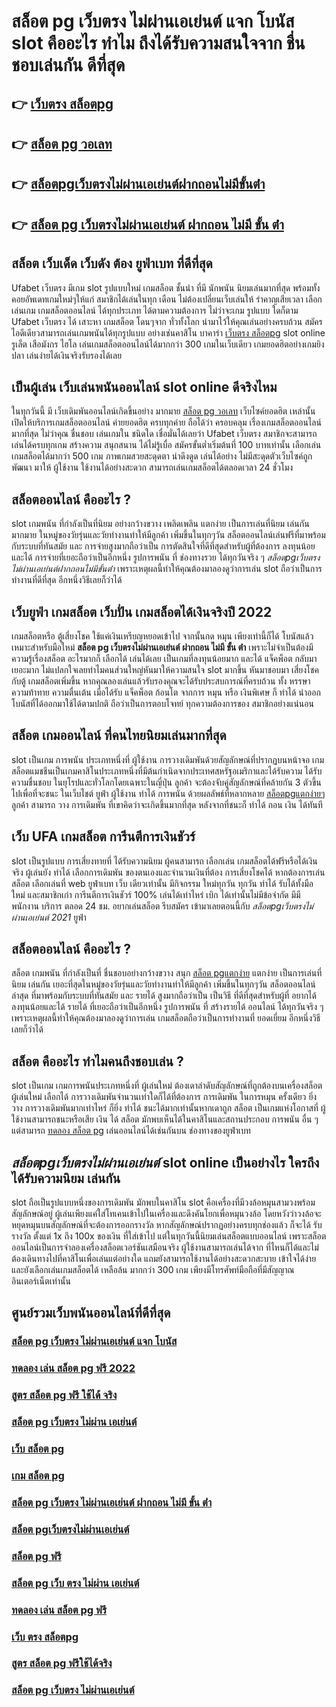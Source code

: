 # สล็อต pg เว็บตรง ไม่ผ่านเอเย่นต์ แจก โบนัส  slot  คืออะไร ทำไม ถึงได้รับความสนใจจาก ชื่นชอบเล่นกัน ดีที่สุด

## 👉 [เว็บตรง สล็อตpg](https://finasteride365.com/new-slot-pg/)
## 👉 [สล็อต pg วอเลท](https://finasteride365.com/new-slot-pg/)
## 👉 [สล็อตpgเว็บตรงไม่ผ่านเอเย่นต์ฝากถอนไม่มีขั้นต่ํา](https://finasteride365.com/new-slot-pg/)
## 👉 [สล็อต pg เว็บตรงไม่ผ่านเอเย่นต์ ฝากถอน ไม่มี ขั้น ต่ํา](https://finasteride365.com/new-slot-pg/)

##  สล็อต  เว็บเด็ด เว็บดัง ต้อง  ยูฟ่าเบท ที่ดีที่สุด

Ufabet เว็บตรง มีเกม slot รูปแบบใหม่ เกมสล็อต ชั้นนำ ที่มี นักพนัน นิยมเล่นมากที่สุด  พร้อมทั้งคอยอัพเดทเกมใหม่ๆให้แก่ สมาชิกได้เล่นในทุก เดือน  ไม่ต้องเปลี่ยนเว็บเล่นให้ รำคาญเสียเวลา เลือกเล่นเกม เกมสล็อตออนไลน์ ได้ทุกประเภท ได้ตามความต้องการ  ไม่ว่าจะเกม รูปแบบ ใดก็ตาม Ufabet เว็บตรง ได้ เสาะหา เกมสล็อต โดนๆจาก ทั่วทั้งโลก นำมาไว้ให้คุณเล่นอย่างครบถ้วน  สมัครไอดีเดียวสามารถเล่นเกมพนันได้ทุกรูปแบบ  อย่างเช่นคาสิโน บาคาร่า [เว็บตรง สล็อตpg](https://finasteride365.com/new-slot-pg/)  slot online รูเล็ต เสือมังกร ไฮโล เล่นเกมสล็อตออนไลน์ได้มากกว่า 300 เกมในเว็บเดียว เกมยอดฮิตอย่างเกมยิงปลา เล่นง่ายได้เงินจริงรับรองได้เลย


##  เป็นผู้เล่น  เว็บเล่นพนันออนไลน์ slot online ดีจริงไหม

ในทุกวันนี้ มี เว็บเดิมพันออนไลน์เกิดขึ้นอย่าง มากมาย [สล็อต pg วอเลท](https://finasteride365.com/new-slot-pg/) เว็บไซค์ยอดฮิต เหล่านั้นเปิดให้บริการเกมสล็อตออนไลน์  ค่ายยอดฮิต ครบทุกค่าย  ถือได้ว่า ครอบคลุม เรื่องเกมสล็อตออนไลน์มากที่สุด  ไม่ว่าคุณ ชื่นชอบ เล่นเกมใน ชนิดใด  เชื่อมั่นได้เลยว่า Ufabet เว็บตรง  สมาชิกจะสามารถเล่นได้ครบทุกเกม สร้างความ สนุกสนาน ได้ไม่รู้เบื่อ สมัครขั้นต่ำเริ่มต้นที่ 100 บาทเท่านั้น เลือกเล่นเกมสล็อตได้มากว่า 500 เกม ภาพเกมสวยสะดุดตา น่าดึงดูด เล่นได้อย่าง ไม่มีสะดุดตัวเว็บไซค์ถูก พัฒนา มาให้ ผู้ใช้งาน ใช้งานได้อย่างสะดวก สามารถเล่นเกมสล็อตได้ตลอดเวลา 24 ชั่วโมง

## สล็อตออนไลน์ คืออะไร ?

 slot  เกมพนัน ที่กำลังเป็นที่นิยม อย่างกว้างขวาง  เพลิดเพลิน  แตกง่าย  เป็นการเล่นที่นิยม เล่นกันมากมาย ในหมู่ของวัยรุ่นและวัยทำงานทำให้มีลูกค้า เพิ่มขึ้นในทุกๆวัน  สล็อตออนไลน์เล่นฟรีที่มาพร้อมกับระบบที่ทันสมัย และ การจ่ายสูงมากถือว่าเป็น การตัดสินใจที่ดีที่สุดสำหรับผู้ที่ต้องการ ลงทุนน้อยและได้ การจ่ายที่เยอะถือว่าเป็นอีกหนึ่ง รูปการพนัน ที่ ช่องทางรวย ได้ทุกวันจริง ๆ *สล็อตpgเว็บตรงไม่ผ่านเอเย่นต์ฝากถอนไม่มีขั้นต่ํา* เพราะเหตุผลนี้ทำให้คุณต้องมาลองดูว่าการเล่น slot ถือว่าเป็นการทำงานที่ดีที่สุด อีกหนึ่งวิธีเลยก็ว่าได้

## เว็บยูฟ่า เกมสล็อต เว็บปั่น เกมสล็อตได้เงินจริงปี 2022

 เกมสล็อตหรือ ตู้เสี่ยงโชค ใช้แค่เงินเหรียญหยอดเข้าไป จากนั้นกด  หมุน  เพียงเท่านี้ก็ได้ โบนัสแล้ว เหมาะสำหรับมือใหม่ **สล็อต pg เว็บตรงไม่ผ่านเอเย่นต์ ฝากถอน ไม่มี ขั้น ต่ํา**  เพราะไม่จำเป็นต้องมีความรู้เรื่องสล็อต อะไรมากก็ เลือกได้ เล่นได้เลย เป็นเกมที่ลงทุนน้อยมาก และได้ แจ็คพ็อต กลับมาเยอะมาก ไม่แปลกใจเลยทำไมคนส่วนใหญ่หันมาให้ความสนใจ slot มากขึ้น หันมาชอบมา เสี่ยงโชค กับตู้  เกมสล็อตเพิ่มขึ้น หากคุณลองเล่นแล้วรับรองคุณจะได้รับประสบการณ์ที่ครบถ้วน ทั้ง หรรษา ความท้าทาย ความตื่นเต้น เมื่อได้รับ แจ็คพ็อต ก้อนโต จากการ หมุน หรือ เงินพิเศษ ก็ ทำได้  นำออก โบนัสที่ได้ออกมาใช้ได้ตามปกติ ถือว่าเป็นการตอบโจทย์ ทุกความต้องการของ สมาชิกอย่างแน่นอน 


## สล็อต เกมออนไลน์ ที่คนไทยนิยมเล่นมากที่สุด

 slot เป็นเกม  การพนัน ประเภทหนึ่งที่ ผู้ใช้งาน  การวางเดิมพันด้วยสัญลักษณ์ที่ปรากฏบนหน้าจอ  เกมสล็อตแมชชีนเป็นเกมคาสิโนประเภทหนึ่งที่มีต้นกำเนิดจากประเทศสหรัฐอเมริกาและได้รับความ ได้รับความชื่นชอบ ในยุโรปและทั่วโลกโดยเฉพาะในญี่ปุ่น ลูกค้า จะต้องจับคู่สัญลักษณ์ที่คล้ายกัน 3 ตัวขึ้นไปเพื่อที่จะชนะ ในเว็บไชต์  ยูฟ่า   ผู้ใช้งาน ทำได้   การพนัน ด้วยผลลัพธ์ที่หลากหลาย [สล็อตpgแตกง่ายๆ](https://finasteride365.com/new-slot-pg/) ลูกค้า สามารถ วาง การเดิมพัน ที่เขาคิดว่าจะเกิดขึ้นมากที่สุด หลังจากที่ชนะก็ ทำได้ ถอน  เงิน ได้ทันที


## เว็บ UFA  เกมสล็อต การีนตีการเงินชัวร์

 slot เป็นรูปแบบ การเสี่ยงทายที่  ได้รับความนิยม ผู้คนสามารถ เลือกเล่น เกมสล็อตได้ฟรีหรือได้เงินจริง ผู้เล่นยัง ทำได้ เลือกการเดิมพัน ของตนเองและจำนวนเงินที่ต้อง การเสี่ยงโชคได้ หากต้องการเล่นสล็อต เลือกเล่นที่ web  ยูฟ่าเบท   เว็บ เดียวเท่านั้น มีกิจกรรม  ใหม่ทุกวัน ทุกวัน  ทำได้ รับได้ทั้งมือใหม่ และสมาชิกเก่า การีนตีการเงินชัวร์ 100% เล่นได้เท่าไหร่ เบิก ได้เท่านั้นไม่มีข้อจำกัด มีมีพนักงาน บริการ ตลอด 24 ชม.   อยากเล่นสล็อต รีบสมัคร เข้ามาเลยตอนนี้กับ *สล็อตpgเว็บตรงไม่ผ่านเอเย่นต์ 2021*  ยูฟ่า


## สล็อตออนไลน์  คืออะไร ?

สล็อต  เกมพนัน ที่กำลังเป็นที่ ชื่นชอบอย่างกว้างขวาง สนุก  [สล็อต pgแตกง่าย](https://finasteride365.com/new-slot-pg/) แตกง่าย  เป็นการเล่นที่นิยม เล่นกัน เยอะที่สุดในหมู่ของวัยรุ่นและวัยทำงานทำให้มีลูกค้า เพิ่มขึ้นในทุกๆวัน  สล็อตออนไลน์ล่าสุด ที่มาพร้อมกับระบบที่ทันสมัย และ รายได้ สูงมากถือว่าเป็น เป็นวิธี ที่ดีที่สุดสำหรับผู้ที่ อยากได้ ลงทุนน้อยและได้ รายได้ ที่เยอะถือว่าเป็นอีกหนึ่ง รูปการพนัน ที่ สร้างรายได้ ออนไลน์ ได้ทุกวันจริง ๆ เพราะเหตุผลนี้ทำให้คุณต้องมาลองดูว่าการเล่น เกมสล็อตถือว่าเป็นการทำงานที่ ยอดเยี่ยม อีกหนึ่งวิธีเลยก็ว่าได้


## สล็อต  คืออะไร ทำไมคนถึงชอบเล่น ?

 slot เป็นเกม  เกมการพนันประเภทหนึ่งที่ ผู้เล่นใหม่ ต้องเดาลำดับสัญลักษณ์ที่ถูกต้องบนเครื่องสล็อต   ผู้เล่นใหม่  เลือกได้   การวางเดิมพันจำนวนเท่าใดก็ได้ที่ต้องการ การเดิมพัน ในการหมุน ครั้งเดียว ยิ่งวาง  การวางเดิมพันมากเท่าไหร่ ก็ยิ่ง ทำได้ ชนะได้มากเท่านั้นหากเดาถูก สล็อต เป็นเกมแห่งโอกาสที่ ผู้ใช้งานสามารถชนะหรือเสีย เงิน ได้ สล็อต มักพบเห็นได้ในคาสิโนและสถานประกอบ  การพนัน อื่น ๆ แต่สามารถ [ทดลอง สล็อต pg](https://finasteride365.com/new-slot-pg/) เล่นออนไลน์ได้เช่นกันบน ช่องทางของยูฟ่าเบท 


##  ***สล็อตpgเว็บตรงไม่ผ่านเอเย่นต์*** slot online  เป็นอย่างไร ใครถึง ได้รับความนิยม เล่นกัน

 slot  ถือเป็นรูปแบบหนึ่งของการเดิมพัน  มักพบในคาสิโน   slot  คือเครื่องที่มีวงล้อหมุนสามวงพร้อมสัญลักษณ์อยู่ ผู้เล่นเพียงแค่ใส่โทเคนเข้าไปในเครื่องและดึงคันโยกเพื่อหมุนวงล้อ โดยหวังว่าวงล้อจะหยุดหมุนบนสัญลักษณ์ที่จะต้องการออกรางวัล หากสัญลักษณ์ปรากฏอย่างครบทุกช่องแล้ว ก็จะได้ รับรางวัล  ตั้งแต่ 1x ถึง 100x ของเงิน ที่ใส่เข้าไป แต่ในทุกวันนี้นิยมเล่นสล็อตแบบออนไลน์ เพราะสล็อตออนไลน์เป็นการจำลองเครื่องสล็อตเวอร์ชันเสมือนจริง  ผู้ใช้งานสามารถเล่นได้จาก ที่ไหนก็ได้และไม่ต้องเดินทางไปที่คาสิโนเพื่อเล่นแต่อย่างใด แถมยังสามารถใช้งานได้อย่างสะดวกสะบาย เข้าใจได้ง่ายและยังเลือกเล่นเกมสล็อตได้ เหลือล้น มากกว่า 300 เกม เพียงมีโทรศัพท์มือถือที่มีสัญญาณอินเตอร์เน็ตเท่านั้น 


## ศูนย์รวมเว็บพนันออนไลน์ที่ดีที่สุด

### [สล็อต pg เว็บตรง ไม่ผ่านเอเย่นต์ แจก โบนัส](https://atom.io/themes/สมัคร%20สล็อต%20pg%20เครดิตฟรี%20เว็บตรง%20ไม่ผ่านเอเย่นต์%20ปลอดภัยชัวร์)
### [ทดลอง เล่น สล็อต pg ฟรี 2022](https://atom.io/themes/สมัคร%20สล็อต%20pg%20ที่%20แตกง่าย%20ที่สุด%20เว็บตรง%20ไม่ผ่านเอเย่นต์%20ปลอดภัยชัวร์)
### [สูตร สล็อต pg ฟรี ใช้ได้ จริง](https://atom.io/themes/สมัคร%20สล็อตpg%20ทดลอง%20ซื้อฟรีสปิน%20เว็บตรง%20ไม่ผ่านเอเย่นต์%20ปลอดภัยชัวร์)
### [สล็อต pg เว็บตรง ไม่ผ่าน เอเย่นต์](https://atom.io/themes/สมัคร%20สล็ฮตเกมใหม่%20สล็อตpg%203d%20เว็บตรง%20ไม่ผ่านเอเย่นต์%20ปลอดภัยชัวร์)
### [เว็บ สล็อต pg](https://atom.io/themes/สมัคร%20สล็อต%20pg%20เว็บตรงวอลเล็ต%20เว็บตรง%20ไม่ผ่านเอเย่นต์%20ปลอดภัยชัวร์)
### [เกม สล็อต pg](https://atom.io/themes/สมัคร%20สล็อต%20pg%20ฝาก%201%20รับ50%20เว็บตรง%20ไม่ผ่านเอเย่นต์%20ปลอดภัยชัวร์)
### [สล็อต pg เว็บตรง ไม่ผ่านเอเย่นต์ ฝากถอน ไม่มี ขั้น ต่ํา](https://atom.io/themes/สมัคร%20ทดลอง%20เล่น%20สล็อต%20pg%20เว็บ%20ตรง%20เว็บตรง%20ไม่ผ่านเอเย่นต์%20ปลอดภัยชัวร์)
### [สล็อต pgเว็บตรงไม่ผ่านเอเย่นต์](https://atom.io/themes/สมัคร%20สล็อต%20pg%20เริ่ม%20ต้น%201%20บาท%20เว็บตรง%20ไม่ผ่านเอเย่นต์%20ปลอดภัยชัวร์)
### [สล็อต pg ฟรี](https://atom.io/themes/สมัคร%20ทดลอง%20เล่น%20สล็อต%20pg%20ไม่เด้ง%20เว็บตรง%20ไม่ผ่านเอเย่นต์%20ปลอดภัยชัวร์)
### [สล็อต pg เว็บ ตรง ไม่ผ่าน เอเย่นต์](https://atom.io/themes/สมัคร%20เว็บรวม%20สล็อต%20pg%20โบนัส%2050%20100%20เทิ%20ร์%20น%20น้อย%20เว็บตรง%20ไม่ผ่านเอเย่นต์%20ปลอดภัยชัวร์)
### [ทดลอง เล่น สล็อต pg ฟรี](https://atom.io/themes/สมัคร%20สล็อตpgโปร100%20ถอนไม่อั้น%20เว็บตรง%20ไม่ผ่านเอเย่นต์%20ปลอดภัยชัวร์)
### [เว็บ ตรง สล็อตpg](https://atom.io/themes/สมัคร%20ทดลอง%20สล็อต%20pg%20เว็บตรง%20ไม่ผ่านเอเย่นต์%20ปลอดภัยชัวร์)
### [สูตร สล็อต pg ฟรีใช้ได้จริง](https://atom.io/themes/สมัคร%20ตาราง%20เวลา%20โบนัส%20สล็อต%20pg%20เว็บตรง%20ไม่ผ่านเอเย่นต์%20ปลอดภัยชัวร์)
### [สล็อต pg เว็บตรง ไม่ผ่านเอเย่นต์](https://atom.io/themes/สมัคร%20สล็อตpgแตกหนัก%20เว็บตรง%20ไม่ผ่านเอเย่นต์%20ปลอดภัยชัวร์)